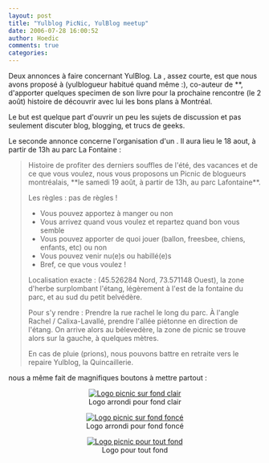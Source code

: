 ```yaml
---
layout: post
title: "Yulblog PicNic, YulBlog meetup"
date: 2006-07-28 16:00:52
author: Hoedic
comments: true
categories: 
---
```



Deux annonces à faire concernant YulBlog. La , assez courte, est que nous avons proposé à  (yulblogueur habitué quand même :), co-auteur de **, d'apporter quelques specimen de son livre pour la prochaine rencontre (le 2 août) histoire de découvrir avec lui les bons plans à Montréal.

Le but est quelque part d'ouvrir un peu les sujets de discussion et pas seulement discuter blog, blogging, et trucs de geeks.

Le seconde annonce concerne l'organisation d'un . Il aura lieu le 18 aout, à partir de 13h au parc La Fontaine :

<blockquote class="citation">Histoire de profiter des derniers souffles de l'été, des vacances et de ce que vous voulez, nous vous proposons un Picnic de blogueurs montréalais, **le samedi 19 août, à partir de 13h, au parc Lafontaine**.

Les règles : pas de règles !

-  Vous pouvez apportez à manger ou non
-  Vous arrivez quand vous voulez et repartez quand bon vous semble
-  Vous pouvez apporter de quoi jouer (ballon, freesbee, chiens, enfants, etc) ou non
-  Vous pouvez venir nu(e)s ou habillé(e)s
-  Bref, ce que vous voulez !

Localisation exacte :  (45.526284 Nord, 73.571148 Ouest), la zone d'herbe surplombant l'étang, légèrement à l'est de la fontaine du parc, et au sud du petit belvédère.

Pour s'y rendre : Prendre la rue rachel le long du parc. À l'angle Rachel / Calixa-Lavallé, prendre l'allée piétonne en direction de l'étang. On arrive alors au bélevedère, la zone de picnic se trouve alors sur la gauche, à quelques mètres.

En cas de pluie (prions), nous pouvons battre en retraite vers le repaire Yulblog, la Quincaillerie.</blockquote>

 nous a même fait de magnifiques boutons à mettre partout :

<p align="center"><a href="http://yulblog.org/archives/002784.html" title="YulBlog Picnic !"><img src="http://www.mon-ile.net/images/picnic01.gif" alt="Logo picnic sur fond clair"  border="0"/></a><br/> Logo arrondi pour fond clair

<p align="center"><a href="http://yulblog.org/archives/002784.html" title="YulBlog Picnic !"><img src="http://www.mon-ile.net/images/picnic02.gif" alt="Logo picnic sur fond foncé" border="0"/></a><br/> Logo arrondi pour fond foncé

<p align="center"><a href="http://yulblog.org/archives/002784.html" title="YulBlog Picnic !"><img src="http://www.mon-ile.net/images/picnic03.gif" alt="Logo picnic pour tout fond" border="0"/></a><br/> Logo pour tout fond

